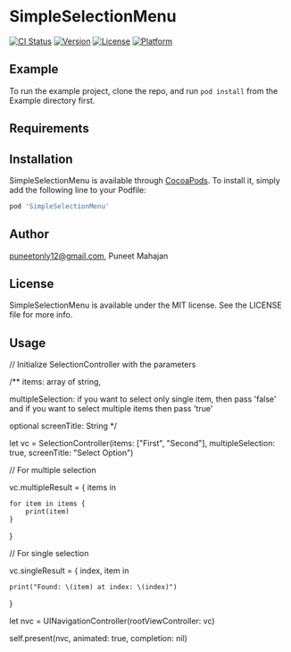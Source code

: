 # SimpleSelectionMenu

[![CI Status](https://img.shields.io/travis/puneetonly12@gmail.com/SimpleSelectionMenu.svg?style=flat)](https://travis-ci.org/puneetonly12@gmail.com/SimpleSelectionMenu)
[![Version](https://img.shields.io/cocoapods/v/SimpleSelectionMenu.svg?style=flat)](https://cocoapods.org/pods/SimpleSelectionMenu)
[![License](https://img.shields.io/cocoapods/l/SimpleSelectionMenu.svg?style=flat)](https://cocoapods.org/pods/SimpleSelectionMenu)
[![Platform](https://img.shields.io/cocoapods/p/SimpleSelectionMenu.svg?style=flat)](https://cocoapods.org/pods/SimpleSelectionMenu)

## Example

To run the example project, clone the repo, and run `pod install` from the Example directory first.

## Requirements

## Installation

SimpleSelectionMenu is available through [CocoaPods](https://cocoapods.org). To install
it, simply add the following line to your Podfile:

```ruby
pod 'SimpleSelectionMenu'
```

## Author

puneetonly12@gmail.com, Puneet Mahajan

## License

SimpleSelectionMenu is available under the MIT license. See the LICENSE file for more info.

## Usage

// Initialize SelectionController with the parameters

/**
 items: array of string,
 
 multipleSelection: if you want to select only single item, then pass 'false' and if you want to select multiple    items then pass 'true'
 
 optional screenTitle: String
 */
 
let vc = SelectionController(items: ["First", "Second"], multipleSelection: true, screenTitle: "Select Option")

// For multiple selection

vc.multipleResult = { items in

    for item in items {
        print(item)
    }
}

// For single selection

vc.singleResult = { index, item in

    print("Found: \(item) at index: \(index)")
}

let nvc = UINavigationController(rootViewController: vc)

self.present(nvc, animated: true, completion: nil)
